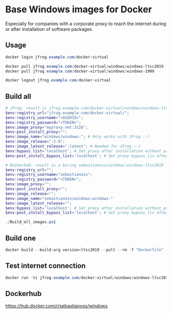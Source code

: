 # Base Windows images for Docker
Especially for companies with a corporate proxy to reach the internet during or after installation of software packages.

## Usage

```powershell
docker login jfrog.example.com/docker-virtual

docker pull jfrog.example.com/docker-virtual/windows/windows-ltsc2019
docker pull jfrog.example.com/docker-virtual/windows/windows-1909

docker logout jfrog.example.com/docker-virtual
```

## Build all

```powershell
# JFrog: result is jfrog.example.com/docker-virtual/windows/windows-ltsc2019:1.0 and jfrog.example.com/docker-virtual/windows/windows-ltsc2019:latest
$env:registry_url="jfrog.example.com/docker-virtual/";
$env:registry_username="<USERID>";
$env:registry_password="<TOKEN>";
$env:image_proxy="myproxy.net:3128";
$env:post_install_proxy="";
$env:image_name="windows/windows-"; # Only works with JFrog :-)
$env:image_release=":1.0";
$env:image_latest_release=":latest"; # Needed for JFrog :-)
$env:bypass_list='localhost'; # Set proxy after installation without proxy is done
$env:post_install_bypass_list='localhost'; # Set proxy bypass_lis after installation without proxy is done

# Dockerhub: result is a boring sebastianoss/windows:windows-ltsc2019
$env:registry_url="";
$env:registry_username="sebastianoss";
$env:registry_password="<TOKEN>";
$env:image_proxy="";
$env:post_install_proxy="";
$env:image_release="";
$env:image_name="sebastianoss/windows:windows-"
$env:image_latest_release="";
$env:bypass_list='localhost'; # Set proxy after installation without proxy is done
$env:post_install_bypass_list='localhost'; # Set proxy bypass_lis after installation without proxy is done

./Build_all_images.ps1
```

## Build one

```powershell
docker build --build-arg version=ltsc2019 --pull --rm -f "Dockerfile" -t "jfrog.example.com/docker-virtual/windows/windows-ltsc2019:1.0" "."
```

## Test internet connection

```powershell
docker run -ti jfrog.example.com/docker-virtual/windows/windows-ltsc2019:1.0 powershell -C 'Invoke-WebRequest https://www.google.de -UseBasicParsing'
```

## Dockerhub

https://hub.docker.com/r/sebastianoss/windows
